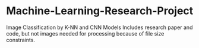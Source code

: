 # Machine-Learning-Research-Project
Image Classification by K-NN and CNN Models
Includes research paper and code, but not images needed for processing because of file size constraints.
